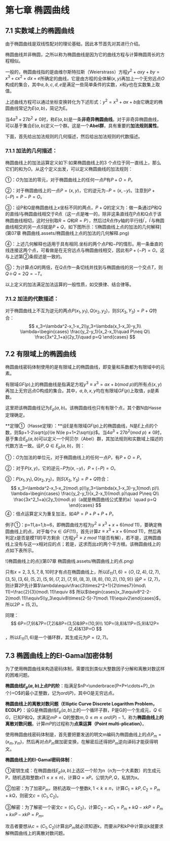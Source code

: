# 第七章 椭圆曲线



## 7.1  实数域上的椭圆曲线

由于椭圆曲线是双线性配对的理论基础，因此本节首先对其进行介绍。

椭圆曲线并非椭圆，之所以称为椭圆曲线是因为它的曲线方程与计算椭圆周长的方程相似。

一般的，椭圆曲线指的是由维尔斯特拉斯（Weierstrass）方程$y^2+axy+by=x^3+cx^2+dx+e$所确定的曲线，它是由方程的全体解$(x,y)$再加上一个无穷远点$O$构成的集合，其中$a,b,c,d,e$是满足一些简单条件的实数，$x$和$y$也在实数集上取值。

上述曲线方程可以通过坐标变换转化为下述形式：$y^2=x^3+ax+b$由它确定的椭圆曲线常记为$E(a,b)$，简记为E。

当$4a^3+27b^2\neq0$时，称$E(a,b)$是一条**非奇异椭圆曲线**。对于非奇异椭圆曲线，可以基于集合$E(a,b)$定义一个群。这是一个**Abel群**，具有重要的**加法规则属性**。

下面，首先给出加法规则的几何描述，然后给出加法规则的代数描述。

### 7.1.1 加法的几何描述：

椭圆曲线上的加法运算定义如下∶如果椭圆曲线上的3 个点位于同一直线上，那么它们的和为$O$。从这个定义出发，可以定义椭圆曲线的加法规则：

①：$O$为加法的零元，对于椭圆曲线上的任何一点$P$有$P+O=P$。

②：对于椭圆曲线上的一点$P=(x,y)$，它的逆元为$-P=(x,-y)$。注意到$P+(-P)=P-P=O$。

③：设P和Q是椭圆曲线上$x$坐标不同的两点，$P+Q$的定义为：做一条通过$P$和Q的直线$l$与椭圆曲线相交于$R$点（这一点是唯一的，除非这条直线在P点和Q点于该椭圆曲线相切，这时分别取$R=Q$和$R=P$），然后过$R$点作$y$轴的平行线$l^{'}$，$l^{'}$与椭圆曲线相交的另一点$S$就是$P+Q$，如下图所示：![椭圆曲线上点的加法的几何解释](第07章 椭圆曲线.assets/椭圆曲线上点的加法的几何解释.png)

④：上述几何解释也适用于具有相同.坐标的两个点$P$和$-P$的情形。用一条垂直的线连接这两个点，可看做是在无穷远点与椭圆曲线相交，因此有$P+(-P)=O$。这与上述第②条叙述是一致的。

⑤：为计算点$Q$的两倍，在$Q$点作一条切线并找到与椭圆曲线的另一个交点$T$，则$Q＋Q=2Q=-T$。

以上定义的加法满足加法运算的一般性质，如交换律、结合律等。

### 7.1.2 加法的代数描述：

对于椭圆曲线上不互为逆元的两点$P(x_1,y_1),Q(x_2,y_2)$，则$S(X_3,Y_3)=P+Q$符合：
$$
x_3=\lambda^2-x_1-x_2\\y_3=\lambda(x_1-x_3)-y_1\\
\lambda=\begin{cases}
\frac{y_2-y_1}{x_2-x_1}\quad P\neq Q\\
\frac{3x^2_1+a}{2y_1}\quad p=Q
\end{cases}
$$

## 7.2 有限域上的椭圆曲线

椭圆曲线密码体制使用的是有限域上的椭圆曲线，即变量和系数都为有限域中的元素。

有限域$GF(p)$上的椭圆曲线是指满足方程$y^3\equiv x^3=ax+b(mod\ p)$的所有点$(x,y)$再加上无穷远点O构成的集合。其中，$a,b,x,y$均在有限域$GF(p)$上取值，p是素数。

这里把该椭圆曲线记为$E_p(a,b)$。该椭圆曲线也只有有限个点，其个数N由Hasse定理确定。

**定理①（Hasse定理）：**设E是有限域$GF(p)$上的椭圆曲线，$N$是$E$上点的个数，则$p+1-2\sqrt{p}\le N\le p+1+2\sqrt{p}$。当$4a^3+27b^2(mod\ p)\neq0$时，基于集合$E_p(a,b)$可以定义一个阿贝尔（Abel）群，其加法规则和实数域上描述的代数方法一致。设$P,Q\in E_p(a,b)$，则：

①：$O$为加法的单位元，对于椭圆曲线上的任何一点$P$，有$P+O=P$。

②：对于$P(x,y)$，它的逆元$-P$为$(x,-y)$，$P+(-P)=O$。

③：$P(x_1,y_1),Q(x_2,y_2)$，则$S(X_3,Y_3)=P+Q$符合：
$$
x_3=\lambda^2-x_1-x_2(mod\ p)\\y_3=\lambda(x_1-x_3)-y_1(mod\ p)\\
\lambda=\begin{cases}
\frac{y_2-y_1}{x_2-x_1}(mod\ p)\quad P\neq Q\\
\frac{3x^2_1+a}{2y_1}(mod\ p)（a就是椭圆曲线公式里的a）\quad p=Q
\end{cases}
$$
④：倍点运算定义为重复加法，如$4P=P+P+P+P$。

例子①：p=11,a=1,b=6，即椭圆曲线方程为$y^2\equiv x^3+x+6(mod\ 11)$，要确定椭圆曲线上的点，对于每个$x\in GF(11)$，首先计算$z\equiv x^3+x+6(mod\ 11)$，然后再判定z是否是模11的平方剩余（方程$y^2\equiv z\ mod\ 11$是否有解），若不是，这椭圆曲线上没有与这一x相对应的点；若是，这求而出z的两个平方根。该椭圆曲线上的点如下表所示。

![椭圆曲线上的点](第07章 椭圆曲线.assets/椭圆曲线上的点.png)

只有$x=2,3,5,7,8,10$时才有点在椭圆曲线上，所以$E_{11}(1,6)=\{O,(2,4),(2,7),(3,5),(3,6),(5,2),(5,9),(7,2),(7,9),(8,3),(8,8),(10,2),(10,9)\}$
设$P=(2,7)$，则计算2P先计算$\lambda\equiv\frac{3\times2^2+1}{2\times7}(mod\ 11)=\frac{2}{3}(mod\ 11)\equiv 8$
所以$\begin{cases}x_3\equiv8^2-2-2(mod\ 11)\equiv5\\y_3\equiv8\times(2-5)-7(mod\ 11)\equiv2\end{cases}$，所以$2P=(5,2)$。

同理：
$$
6P=(7,9)&7P=(7,2)&8P=(3,5)&9P=(10,9)\\
10P=(8,8)&11P=(5,9)&12P=(2,4)&13P=O
$$
，所以$E_{11}(1,6)$是一个循环群，其生成元为$P=(2,7)$。

## 7.3 椭圆曲线上的EI-Gamal加密体制

为了使用椭圆曲线来构造密码体制，需要找到类似大整数因子分解和离散对数这样的困难问题。

**椭圆曲线$E_p(a,b)$上点P的阶**：指满足$nP=\underbrace{P+P+\cdots+P}_{n个}=O$的最小正整数，记为$ord(P)$，其中O是无穷远点。

**椭圆曲线上的离散对数问题（Elliptic Curve Discrete Logarithm Problem，ECDLP）**：设G是椭圆曲线$E_p(a,b)$上的一个循环子群，P是G的一个生成元，$Q\in G$，已知P和Q，求满足$mP=Q$的整数$m,0\le m\le ord(P)-1$，称为**椭圆曲线上的离散对数问题**。计算$mP$的过程称为**点乘运算（Point multi-plication）**。

使用椭圆曲线密码体制是，首先要把要发送的明文m编码为椭圆曲线上的点$P_m=(x_m,y_m)$，然后再对点$P_m$做加密变换，在解密后还得把$P_m$逆向译码才能获得明文。

**椭圆曲线上的EI-Gamal密码体制**：

①密钥生成：在椭圆曲线$E_p(a,b)$上选区一个阶为n（n为一个大素数）的生成元P。随机选取整数$x(1\le x\le n)$，计算$Q=xP$。公钥为$P,Q$，私钥为x。

②加密：为了加密$P_m$，随机选取一个整数$k,1\lt k\le n$，计算$C_1=kP,C_2=P_m+kQ$，则密文$c=(C_1,C_2)$。

③解密：为了解密一个密文$c=(C_1,C_2)$，计算$C_2-xC_1=P_m+kQ-xkP=P_m+kxP-xkP=P_m$。

攻击者要想从$c=(C_1,C_2)$计算出$P_m$就必须知道k，而要从P和kP中计算出k就要求解椭圆曲线上的离散对数问题。